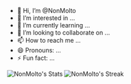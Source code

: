 - 👋 Hi, I’m @NonMolto
- 👀 I’m interested in ...
- 🌱 I’m currently learning ...
- 💞️ I’m looking to collaborate on ...
- 📫 How to reach me ...
- 😄 Pronouns: ...
- ⚡ Fun fact: ...

<!---
NonMolto/NonMolto is a ✨ special ✨ repository because its `README.md` (this file) appears on your GitHub profile.
You can click the Preview link to take a look at your changes.
--->

![NonMolto's Stats](https://github-readme-stats.vercel.app/api?username=NonMolto&theme=tokyonight&show_icons=true&hide_border=true&count_private=true)
![NonMolto's Streak](https://github-readme-streak-stats.herokuapp.com/?user=NonMolto&theme=tokyonight&hide_border=true)


